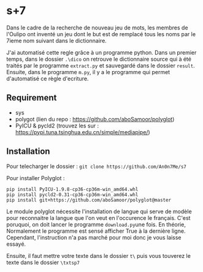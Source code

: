 # s+7

Dans le cadre de la recherche de nouveau jeu de mots, les membres de l'Oulipo ont inventé un jeu dont le but est de remplacé tous les noms par le 7ieme nom suivant dans le dictionnaire.

J'ai automatisé cette regle grâce à un programme python. Dans un premier temps, dans le dossier `.\dico` on retrouve le dictionnaire source qui à été traités par le programme `extract.py` et sauvegardé dans le dossier `result`.
Ensuite, dans le programme `m.py`, il y a le programme qui permet d'automatisé ce règle d'ecriture.

## Requirement

 - sys
 - polygot (lien du repo : https://github.com/aboSamoor/polyglot)
 - PyICU & pycld2 (trouvez les sur : https://pypi.tuna.tsinghua.edu.cn/simple/mediapipe/)

## Installation

Pour telecharger le dossier : `git clone https://github.com/An0n7Me/s7 `

Pour installer Polyglot :
```
pip install PyICU-1.9.8-cp36-cp36m-win_amd64.whl
pip install pycld2-0.31-cp36-cp36m-win_amd64.whl
pip install git+https://github.com/aboSamoor/polyglot@master
```

Le module polyglot nécessite l'installation de langue qui serve de modèle pour reconnaitre la langue que l'on veut en l'occurence le français.
C'est poruquoi, on doit lancer le programme `download.py`une fois. En théorie, Normalement le programme est sensé afficher True à la dernière ligne.
Cependant, l'instruction n'a pas marché pour moi donc je vous laisse essayé. 

Ensuite, il faut mettre votre texte dans le dossier `t\` puis vous touverez le texte dans le dossier `\txtsp7`

